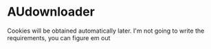 # AUdownloader
Cookies will be obtained automatically later. I'm not going to write the requirements, you can figure em out
